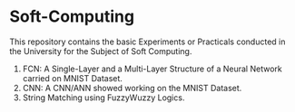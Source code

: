 # Soft-Computing
This repository contains the basic Experiments or Practicals conducted in the University for the Subject of Soft Computing.

1. FCN: A Single-Layer and a Multi-Layer Structure of a Neural Network carried on MNIST Dataset. 
2. CNN: A CNN/ANN showed working on the MNIST Dataset.
3. String Matching using FuzzyWuzzy Logics. 
